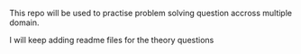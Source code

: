 This repo will be used to practise problem solving question accross multiple domain.

I will keep adding readme files for the theory questions
